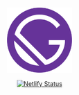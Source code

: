 <p align="center">
    <a href="https://the-great-gatsby-starter.netlify.com">
        <img alt="🥂 the great gatsby starter" src="/static/icons/gatsby-icon.png" width="150">
    </a>
</p>

<p align="center">
    <a href="https://app.netlify.com/sites/the-great-gatsby-starter/deploys">
        <img alt="Netlify Status" src="https://api.netlify.com/api/v1/badges/2562ae85-75a6-4cb8-bd88-306aeeef816e/deploy-status">
    </a>
</p>
